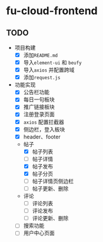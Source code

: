 # fu-cloud-frontend

## TODO

- 项目构建
  - [x] 添加`README.md`
  - [x] 导入`element-ui` 和 `beufy`
  - [x] 导入`axios` 并配置跨域
  - [x] 添加`request.js`
- 功能实现
  - [x] 公告栏功能
  - [x] 每日一句板块
  - [x] 推广链接板块
  - [x] 注册登录页面
  - [x] `axios` 配置拦截器
  - [x] 侧边栏，登入板块
  - [x] header、footer
  - 帖子
    - [x] 帖子列表
    - [ ] 帖子详情
    - [x] 帖子发布
    - [x] 帖子分页
    - [ ] 帖子详情页侧边栏
    - [ ] 帖子更新、删除
  - 评论
    - [ ] 评论列表
    - [ ] 评论发布
    - [ ] 评论更新、删除
  - [ ] 搜索功能
  - [ ] 用户中心页面